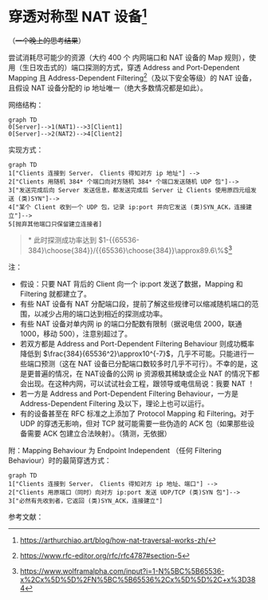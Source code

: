 

# 穿透对称型 NAT 设备[^1]

（~~一个晚上的思考结果~~）

尝试消耗尽可能少的资源（大约 400 个 内网端口和 NAT 设备的 Map 规则），使用（生日攻击式的）端口探测的方式，穿透 Address and Port-Dependent Mapping 且 Address-Dependent Filtering[^2]（及以下安全等级）的 NAT 设备，且假设 NAT 设备分配的 ip 地址唯一（绝大多数情况都是如此）。

网络结构：

```mermaid
graph TD
0[Server]-->1(NAT1)-->3[Client1]
0[Server]-->2(NAT2)-->4[Client2]
```



实现方式：

```mermaid
graph TD
1["Clients 连接到 Server， Clients 得知对方 ip 地址"] -->
2["Clients 用随机 384* 个端口向对方随机 384* 个端口发送随机 UDP 包"]-->
3["发送完成后向 Server 发送信息，都发送完成后 Server 让 Clients 使用原四元组发送 (类)SYN"]-->
4["某个 Client 收到一个 UDP 包，记录 ip:port 并向它发送 (类)SYN_ACK，连接建立"]-->
5[抛弃其他端口只保留建立连接者]
```

> \* 此时探测成功率达到 $1-{{65536-384}\choose{384}}/{{65536}\choose{384}}\approx89.6\%$[^3]

注：

- 假设：只要 NAT 背后的 Client 向一个 ip:port 发送了数据，Mapping 和 Filtering 就都建立了。
- 有些 NAT 设备有 NAT 分配端口段，提前了解这些规律可以缩减随机端口的范围，以减少占用的端口达到相近的探测成功率。
- 有些 NAT 设备对单内网 ip 的端口分配数有限制（据说电信 2000，联通 1000，移动 500），注意别超过了。
- 若双方都是 Address and Port-Dependent Filtering Behaviour 则成功概率降低到 $\frac{384}{65536^2}\approx10^{-7}$，几乎不可能。只能进行一些端口预测（这在 NAT 设备已分配端口数较多时几乎不可行）。不幸的是，这是更普遍的情况，在 NAT设备的公网 ip 资源极其稀缺或企业 NAT 的情况下都会出现。在这种内网，可以试试社会工程，跟领导或电信局说：我要 NAT ！
- 若一方是 Address and Port-Dependent Filtering Behaviour，一方是 Address-Dependent Filtering 及以下，理论上也可以运行。
- 有的设备甚至在 RFC 标准之上添加了 Protocol Mapping 和 Filtering。对于 UDP 的穿透无影响，但对 TCP 就可能需要一些伪造的 ACK 包（如果那些设备需要 ACK 包建立合法映射）。（猜测，无依据）



附：Mapping Behaviour 为 Endpoint Independent （任何 Filtering Behaviour）时的最简穿透方式：

```mermaid
graph TD
1["Clients 连接到 Server， Clients 得知对方 ip 地址、端口"] -->
2["Clients 用原端口（同时）向对方 ip:port 发送 UDP/TCP (类)SYN 包"]-->
3["必然有先收到者，它返回 (类)SYN_ACK，连接建立"]
```

参考文献：

[^1]:https://arthurchiao.art/blog/how-nat-traversal-works-zh/
[^2]:https://www.rfc-editor.org/rfc/rfc4787#section-5
[^3]:https://www.wolframalpha.com/input?i=1-N%5BC%5B65536-x%2Cx%5D%5D%2FN%5BC%5B65536%2Cx%5D%5D%2C+x%3D384

